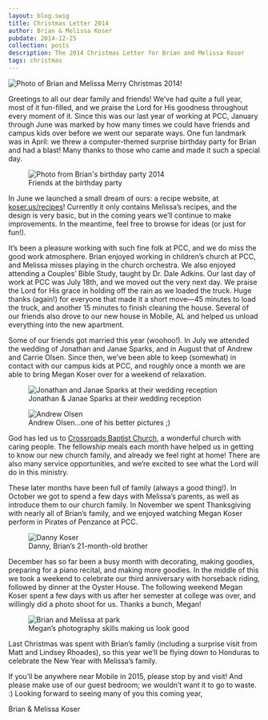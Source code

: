 ```yaml
---
layout: blog.swig
title: Christmas Letter 2014
author: Brian & Melissa Koser
pubdate: 2014-12-25
collection: posts
description: The 2014 Christmas Letter for Brian and Melissa Koser
tags: christmas
---
```


<img src="christmas-2014.jpg" alt="Photo of Brian and Melissa" />
<span class="title">Merry Christmas 2014!</span>

Greetings to all our dear family and friends! We’ve had quite a full year, most of it fun-filled, and we praise the Lord for His goodness throughout every moment of it. Since this was our last year of working at PCC, January through June was marked by how many times we could have friends and campus kids over before we went our separate ways. One fun landmark was in April: we threw a computer-themed surprise birthday party for Brian and had a blast! Many thanks to those who came and made it such a special day.

<figure>
    <img src="2014-04-12 Brian's Birthday 009 - Web Greyscale.jpg" alt="Photo from Brian's birthday party 2014" />
    <figcaption>Friends at the birthday party</figcaption>
</figure>

In June we launched a small dream of ours: a recipe website, at [koser.us/recipes](http://koser.us/recipes)! Currently it only contains Melissa’s recipes, and the design is very basic, but in the coming years we’ll continue to make improvements. In the meantime, feel free to browse for ideas (or just for fun!).

It’s been a pleasure working with such fine folk at PCC, and we do miss the good work atmosphere. Brian enjoyed working in children’s church at PCC, and Melissa misses playing in the church orchestra. We also enjoyed attending a Couples’ Bible Study, taught by Dr. Dale Adkins. Our last day of work at PCC was July 18th, and we moved out the very next day. We praise the Lord for His grace in holding off the rain as we loaded the truck. Huge thanks (again!) for everyone that made it a short move—45 minutes to load the truck, and another 15 minutes to finish cleaning the house. Several of our friends also drove to our new house in Mobile, AL and helped us unload everything into the new apartment.

Some of our friends got married this year (woohoo!). In July we attended the wedding of Jonathan and Janae Sparks, and in August that of Andrew and Carrie Olsen. Since then, we’ve been able to keep (somewhat) in contact with our campus kids at PCC, and roughly once a month we are able to bring Megan Koser over for a weekend of relaxation.

<figure>
    <img src="2014-07-05 Sparks Wedding 010 - Web.jpg" alt="Jonathan and Janae Sparks at their wedding reception" />
    <figcaption>Jonathan & Janae Sparks at their wedding reception</figcaption>
</figure>

<figure>
    <img src="2014-08-13 Andrew Olsen wedding - Web.jpg" alt="Andrew Olsen" />
    <figcaption>Andrew Olsen…one of his better pictures ;)</figcaption>
</figure>

God has led us to [Crossroads Baptist Church](http://www.crossroadsbaptistmobile.com), a wonderful church with caring people. The fellowship meals each month have helped us in getting to know our new church family, and already we feel right at home! There are also many service opportunities, and we’re excited to see what the Lord will do in this ministry.

These later months have been full of family (always a good thing!). In October we got to spend a few days with Melissa’s parents, as well as introduce them to our church family. In November we spent Thanksgiving with nearly all of Brian’s family, and we enjoyed watching Megan Koser perform in Pirates of Penzance at PCC.

<figure>
    <img src="2014-11-29 PCC with Danny - Web.jpg" alt="Danny Koser" />
    <figcaption>Danny, Brian’s 21-month-old brother</figcaption>
</figure>

December has so far been a busy month with decorating, making goodies, preparing for a piano recital, and making more goodies. In the middle of this we took a weekend to celebrate our third anniversary with horseback riding, followed by dinner at the Oyster House. The following weekend Megan Koser spent a few days with us after her semester at college was over, and willingly did a photo shoot for us. Thanks a bunch, Megan!

<figure>
    <img src="2014-12-13 Christmas photos at park - Web.jpg" alt="Brian and Melissa at park" />
    <figcaption>Megan’s photography skills making us look good</figcaption>
</figure>

Last Christmas was spent with Brian’s family (including a surprise visit from Matt and Lindsey Rhoades), so this year we’ll be flying down to Honduras to celebrate the New Year with Melissa’s family.

If you’ll be anywhere near Mobile in 2015, please stop by and visit! And please make use of our guest bedroom; we wouldn’t want it to go to waste. :) Looking forward to seeing many of you this coming year,

<p class='signature'>Brian & Melissa Koser</p>